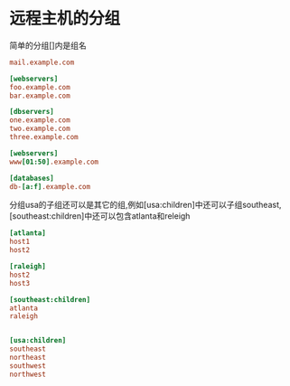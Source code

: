 # 远程主机的分组

简单的分组\[\]内是组名

```ini
mail.example.com

[webservers]
foo.example.com
bar.example.com

[dbservers]
one.example.com
two.example.com
three.example.com

[webservers]
www[01:50].example.com

[databases]
db-[a:f].example.com

```

分组usa的子组还可以是其它的组,例如\[usa:children\]中还可以子组southeast, \[southeast:children\]中还可以包含atlanta和releigh

```ini
[atlanta]
host1
host2

[raleigh]
host2
host3

[southeast:children]
atlanta
raleigh


[usa:children]
southeast
northeast
southwest
northwest
```

